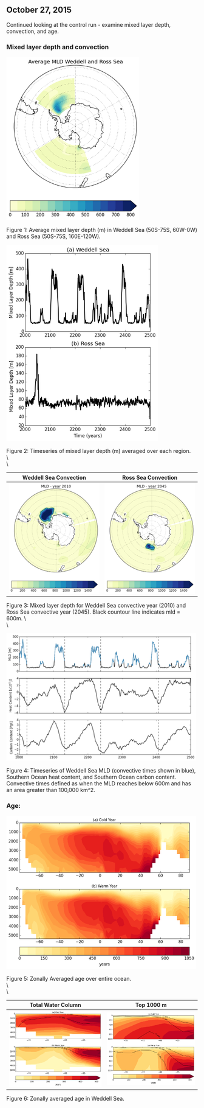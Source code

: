 ## October 27, 2015

Continued looking at the control run - examine mixed layer depth, convection, and age. 

### Mixed layer depth and convection

<img src="files/newCO2_control_800_weddell_ross_mld_10272015.png" alt="alt text" width="350">

Figure 1: Average mixed layer depth (m) in Weddell Sea (50S-75S, 60W-0W) and Ross Sea (50S-75S, 160E-120W). 



<img src="files/newCO2_control_800_weddell_ross_mld_timeseries_10272015.png" alt="alt text" width="400">

Figure 2: Timeseries of mixed layer depth (m) averaged over each region.  
\  
\  

Weddell Sea Convection | Ross Sea Convection
:-------------------------:|:-------------------------:
<img src="files/newCO2_control_800_weddell_convect_10272015.png" alt="alt text" width="300"> | <img src="files/newCO2_control_800_ross_convect_10272015.png" alt="alt text" width="300">

Figure 3: Mixed layer depth for Weddell Sea convective year (2010) and Ross Sea convective year (2045). Black countour line indicates mld = 600m.
\  
\  

<img src="files/newCO2_control_800_weddell_mld_so_heat_carbon_ts_10272015.png" alt="alt text" width="500">

Figure 4: Timeseries of Weddell Sea MLD (convective times shown in blue), Southern Ocean heat content, and 
Southern Ocean carbon content. Convective times defined as when the MLD reaches below 600m and has an 
area greater than 100,000 km^2.  



### Age:

<img src="files/newCO2_control800_age_warm_cold_10262015.png" alt="alt text" width="500">

Figure 5: Zonally Averaged age over entire ocean.  
\  
\  


Total Water Column | Top 1000 m
:-------------------------:|:-------------------------:
![](files/newCO2_control800_weddell_sea_age_warm_cold_10262015.png) | ![](files/newCO2_control800_weddell_sea_age_warm_cold_top1000_10262015.png)

Figure 6: Zonally averaged age in Weddell Sea.
